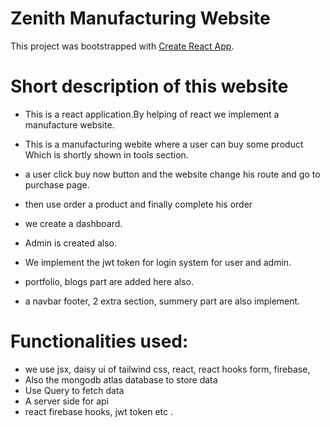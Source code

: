 # Zenith Manufacturing Website

This project was bootstrapped with [Create React App](https://github.com/facebook/create-react-app).

# Short description of this website
- This is a react application.By helping of react we implement a manufacture website.
- This is a manufacturing webite where a user can buy some product Which is shortly shown in tools section.
- a user click buy now button and the website change his route and go to purchase page.

- then use order a product and finally complete his order
- we create a dashboard.
- Admin is created also.
- We implement the jwt token for login system for user and admin.
- portfolio, blogs part are added here also.
- a navbar footer, 2 extra section, summery part are also implement.
# Functionalities used:
- we use jsx, daisy ui of tailwind css, react, react hooks form, firebase, 
- Also the mongodb atlas database to store data 
- Use Query to fetch data
- A server side for api
- react firebase hooks, jwt token etc .
